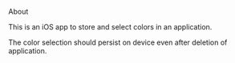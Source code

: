 About

This is an iOS app to store and select colors in an application.

The color selection should persist on device even after deletion of application.